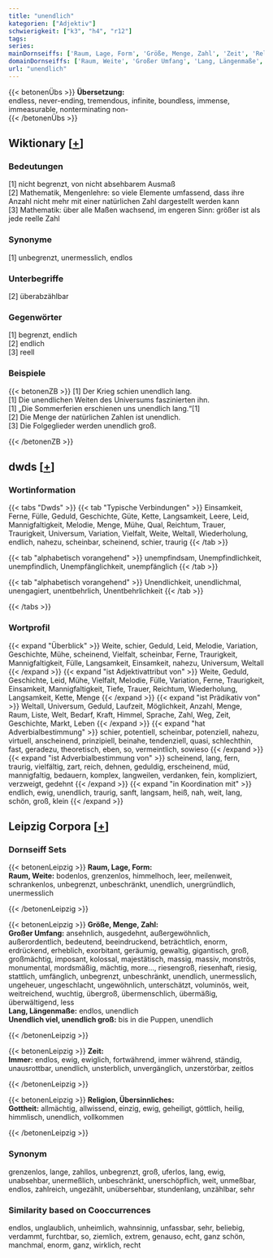 ```yaml
---
title: "unendlich"
kategorien: ["Adjektiv"]
schwierigkeit: ["k3", "h4", "r12"]
tags:
series:
mainDornseiffs: ['Raum, Lage, Form', 'Größe, Menge, Zahl', 'Zeit', 'Religion, Übersinnliches']
domainDornseiffs: ['Raum, Weite', 'Großer Umfang', 'Lang, Längenmaße', 'Unendlich viel, unendlich groß', 'Immer', 'Gottheit']
url: "unendlich"
---
```


{{< betonenÜbs >}}
**Übersetzung:**  
endless, never-ending, tremendous, infinite, boundless, immense, immeasurable, nonterminating non-  
{{< /betonenÜbs >}}

## Wiktionary [[+](https://de.wiktionary.org/wiki/unendlich)]

### Bedeutungen
[1] nicht begrenzt, von nicht absehbarem Ausmaß  
[2] Mathematik, Mengenlehre: so viele Elemente umfassend, dass ihre Anzahl nicht mehr mit einer natürlichen Zahl dargestellt werden kann  
[3] Mathematik: über alle Maßen wachsend, im engeren Sinn: größer ist als jede reelle Zahl  

### Synonyme
[1] unbegrenzt, unermesslich, endlos  

### Unterbegriffe
[2] überabzählbar  

### Gegenwörter
[1] begrenzt, endlich  
[2] endlich  
[3] reell  

### Beispiele
{{< betonenZB >}}
[1] Der Krieg schien unendlich lang.  
[1] Die unendlichen Weiten des Universums faszinierten ihn.  
[1] „Die Sommerferien erschienen uns unendlich lang.“[1]  
[2] Die Menge der natürlichen Zahlen ist unendlich.  
[3] Die Folgeglieder werden unendlich groß.  

{{< /betonenZB >}}


## dwds [[+](https://www.dwds.de/wb/unendlich)]

### Wortinformation
{{< tabs "Dwds" >}}
{{< tab "Typische Verbindungen" >}}
Einsamkeit, Ferne, Fülle, Geduld, Geschichte, Güte, Kette, Langsamkeit, Leere, Leid, Mannigfaltigkeit, Melodie, Menge, Mühe, Qual, Reichtum, Trauer, Traurigkeit, Universum, Variation, Vielfalt, Weite, Weltall, Wiederholung, endlich, nahezu, scheinbar, scheinend, schier, traurig
{{< /tab >}}

{{< tab "alphabetisch vorangehend" >}}
unempfindsam, Unempfindlichkeit, unempfindlich, Unempfänglichkeit, unempfänglich
{{< /tab >}}

{{< tab "alphabetisch vorangehend" >}}
Unendlichkeit, unendlichmal, unengagiert, unentbehrlich, Unentbehrlichkeit
{{< /tab >}}

{{< /tabs >}}

### Wortprofil
{{< expand "Überblick" >}} Weite, schier, Geduld, Leid, Melodie, Variation, Geschichte, Mühe, scheinend, Vielfalt, scheinbar, Ferne, Traurigkeit, Mannigfaltigkeit, Fülle, Langsamkeit, Einsamkeit, nahezu, Universum, Weltall {{< /expand >}}
{{< expand "ist Adjektivattribut von" >}} Weite, Geduld, Geschichte, Leid, Mühe, Vielfalt, Melodie, Fülle, Variation, Ferne, Traurigkeit, Einsamkeit, Mannigfaltigkeit, Tiefe, Trauer, Reichtum, Wiederholung, Langsamkeit, Kette, Menge {{< /expand >}}
{{< expand "ist Prädikativ von" >}} Weltall, Universum, Geduld, Laufzeit, Möglichkeit, Anzahl, Menge, Raum, Liste, Welt, Bedarf, Kraft, Himmel, Sprache, Zahl, Weg, Zeit, Geschichte, Markt, Leben {{< /expand >}}
{{< expand "hat Adverbialbestimmung" >}} schier, potentiell, scheinbar, potenziell, nahezu, virtuell, anscheinend, prinzipiell, beinahe, tendenziell, quasi, schlechthin, fast, geradezu, theoretisch, eben, so, vermeintlich, sowieso {{< /expand >}}
{{< expand "ist Adverbialbestimmung von" >}} scheinend, lang, fern, traurig, vielfältig, zart, reich, dehnen, geduldig, erscheinend, müd, mannigfaltig, bedauern, komplex, langweilen, verdanken, fein, kompliziert, verzweigt, gedehnt {{< /expand >}}
{{< expand "in Koordination mit" >}} endlich, ewig, unendlich, traurig, sanft, langsam, heiß, nah, weit, lang, schön, groß, klein {{< /expand >}}

## Leipzig Corpora [[+](https://corpora.uni-leipzig.de/en/res?word=unendlich&corpusId=deu_newscrawl-public_2018)]

### Dornseiff Sets
{{< betonenLeipzig >}}
**Raum, Lage, Form:**  
**Raum, Weite:** bodenlos, grenzenlos, himmelhoch, leer, meilenweit, schrankenlos, unbegrenzt, unbeschränkt, unendlich, unergründlich, unermesslich  

{{< /betonenLeipzig >}}


{{< betonenLeipzig >}}
**Größe, Menge, Zahl:**  
**Großer Umfang:** ansehnlich, ausgedehnt, außergewöhnlich, außerordentlich, bedeutend, beeindruckend, beträchtlich, enorm, erdrückend, erheblich, exorbitant, geräumig, gewaltig, gigantisch, groß, großmächtig, imposant, kolossal, majestätisch, massig, massiv, monströs, monumental, mordsmäßig, mächtig, more..., riesengroß, riesenhaft, riesig, stattlich, umfänglich, unbegrenzt, unbeschränkt, unendlich, unermesslich, ungeheuer, ungeschlacht, ungewöhnlich, unterschätzt, voluminös, weit, weitreichend, wuchtig, übergroß, übermenschlich, übermäßig, überwältigend, less  
**Lang, Längenmaße:** endlos, unendlich  
**Unendlich viel, unendlich groß:** bis in die Puppen, unendlich  

{{< /betonenLeipzig >}}


{{< betonenLeipzig >}}
**Zeit:**  
**Immer:** endlos, ewig, ewiglich, fortwährend, immer während, ständig, unausrottbar, unendlich, unsterblich, unvergänglich, unzerstörbar, zeitlos  

{{< /betonenLeipzig >}}


{{< betonenLeipzig >}}
**Religion, Übersinnliches:**  
**Gottheit:** allmächtig, allwissend, einzig, ewig, geheiligt, göttlich, heilig, himmlisch, unendlich, vollkommen  

{{< /betonenLeipzig >}}

### Synonym
grenzenlos, lange, zahllos, unbegrenzt, groß, uferlos, lang, ewig, unabsehbar, unermeßlich, unbeschränkt, unerschöpflich, weit, unmeßbar, endlos, zahlreich, ungezählt, unübersehbar, stundenlang, unzählbar, sehr


### Similarity based on Cooccurrences
endlos, unglaublich, unheimlich, wahnsinnig, unfassbar, sehr, beliebig, verdammt, furchtbar, so, ziemlich, extrem, genauso, echt, ganz schön, manchmal, enorm, ganz, wirklich, recht

